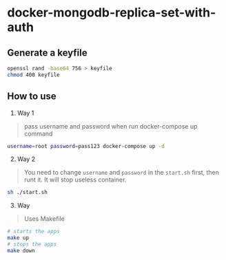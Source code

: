 # docker-mongodb-replica-set-with-auth

## Generate a keyfile
```bash
openssl rand -base64 756 > keyfile
chmod 400 keyfile
```

## How to use

1. Way 1

  > pass username and password when run docker-compose up command
  
  ```bash
  username=root password=pass123 docker-compose up -d
  ```

2. Way 2

  > You need to change `username` and `password` in the `start.sh` first, then runt it. It will stop useless container.


  ```bash
  sh ./start.sh
  ```

3. Way 
  > Uses Makefile
  ```bash
  # starts the apps
  make up
  # stops the apps
  make down
  ```